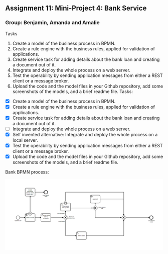 ## Assignment 11: Mini-Project 4: Bank Service
### Group: Benjamin, Amanda and Amalie

Tasks
1. Create a model of the business process in BPMN.
2. Create a rule engine with the business rules, applied for validation of applications.
3. Create service task for adding details about the bank loan and creating a document
out of it.
4. Integrate and deploy the whole process on a web server.
5. Test the operability by sending application messages from either a REST client or a
message broker.
6. Upload the code and the model files in your Github repository, add some
screenshots of the models, and a brief readme file.
Tasks:
- [x] Create a model of the business process in BPMN.
- [x] Create a rule engine with the business rules, applied for validation of applications.
- [x] Create service task for adding details about the bank loan and creating a document out of it.
- [ ] Integrate and deploy the whole process on a web server.
- [x] Self invented alternative: Integrate and deploy the whole process on a local server.
- [x] Test the operability by sending application messages from either a REST client or a message broker.
- [x] Upload the code and the model files in your Github repository, add some screenshots of the models, and a brief readme file.

Bank BPMN process:

![](https://github.com/kongshaug/Comunda_bank/blob/main/documentation_screenshots/model.PNG)


